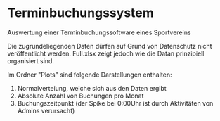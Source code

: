 # Terminbuchungssystem
Auswertung einer Terminbuchungssoftware eines Sportvereins

Die zugrundeliegenden Daten dürfen auf Grund von Datenschutz nicht veröffentlicht werden. 
Full.xlsx zeigt jedoch wie die Datan prinzipiell organisiert sind.

Im Ordner "Plots" sind folgende Darstellungen enthalten:
  1. Normalverteiung, welche sich aus den Daten ergibt
  2. Absolute Anzahl von Buchungen pro Monat
  3. Buchungszeitpunkt (der Spike bei 0:00Uhr ist durch Aktivitäten von Admins verursacht)
